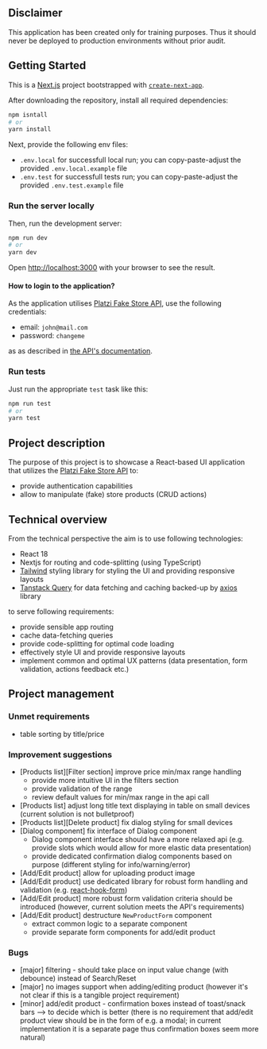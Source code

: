 ## Disclaimer

This application has been created only for training purposes. Thus it should never be deployed to production environments without prior audit.

## Getting Started

This is a [Next.js](https://nextjs.org) project bootstrapped with [`create-next-app`](https://nextjs.org/docs/pages/api-reference/create-next-app).

After downloading the repository, install all required dependencies:

```bash
npm isntall
# or
yarn install
```

Next, provide the following env files:

- `.env.local` for successfull local run; you can copy-paste-adjust the provided `.env.local.example` file
- `.env.test` for successfull tests run; you can copy-paste-adjust the provided `.env.test.example` file

### Run the server locally

Then, run the development server:

```bash
npm run dev
# or
yarn dev
```

Open [http://localhost:3000](http://localhost:3000) with your browser to see the result.

#### How to login to the application?

As the application utilises [Platzi Fake Store API](https://fakeapi.platzi.com/en/about/introduction/),
use the following credentials:

- email: `john@mail.com`
- password: `changeme`

as as described in [the API's documentation](https://fakeapi.platzi.com/en/rest/auth-jwt/#login).

### Run tests

Just run the appropriate `test` task like this:

```bash
npm run test
# or
yarn test
```

## Project description

The purpose of this project is to showcase a React-based UI application that utilizes the [Platzi Fake Store API](https://fakeapi.platzi.com/en/about/introduction/)
to:

- provide authentication capabilities
- allow to manipulate (fake) store products (CRUD actions)

## Technical overview

From the technical perspective the aim is to use following technologies:

- React 18
- Nextjs for routing and code-splitting (using TypeScript)
- [Tailwind](https://tailwindcss.com/) styling library for styling the UI and providing responsive layouts
- [Tanstack Query](https://tanstack.com/query/latest/docs/framework/react/overview) for data fetching and caching backed-up by [axios](https://axios-http.com/) library

to serve following requirements:

- provide sensible app routing
- cache data-fetching queries
- provide code-splitting for optimal code loading
- effectively style UI and provide responsive layouts
- implement common and optimal UX patterns (data presentation, form validation, actions feedback etc.)

## Project management

### Unmet requirements

- table sorting by title/price

### Improvement suggestions

- [Products list][Filter section] improve price min/max range handling
  - provide more intuitive UI in the filters section
  - provide validation of the range
  - review default values for min/max range in the api call
- [Products list] adjust long title text displaying in table on small devices (current solution is not bulletproof)
- [Products list][Delete product] fix dialog styling for small devices
- [Dialog component] fix interface of Dialog component
  - Dialog component interface should have a more relaxed api (e.g. provide slots which would allow for more elastic data presentation)
  - provide dedicated confirmation dialog components based on purpose (different styling for info/warning/error)
- [Add/Edit product] allow for uploading product image
- [Add/Edit product] use dedicated library for robust form handling and validation (e.g. [react-hook-form](https://react-hook-form.com/))
- [Add/Edit product] more robust form validation criteria should be introduced (however, current solution meets the API's requirements)
- [Add/Edit product] destructure `NewProductForm` component
  - extract common logic to a separate component
  - provide separate form components for add/edit product

### Bugs

- [major] filtering - should take place on input value change (with debounce) instead of Search/Reset
- [major] no images support when adding/editing product (however it's not clear if this is a tangible project requirement)
- [minor] add/edit product - confirmation boxes instead of toast/snack bars --> to decide which is better (there is no requirement that add/edit product view should be in the form of e.g. a modal; in current implementation it is a separate page thus confirmation boxes seem more natural)
